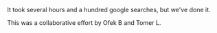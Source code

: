 It took several hours and a hundred google searches, but we've done it. 

This was a collaborative effort by Ofek B and Tomer L. 
